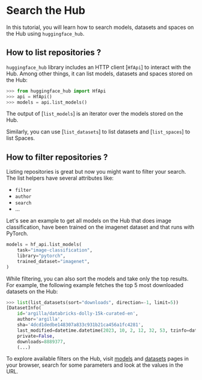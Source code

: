 <!--⚠️ Note that this file is in Markdown but contains specific syntax for our doc-builder (similar to MDX) that may not be
rendered properly in your Markdown viewer.
-->

# Search the Hub

In this tutorial, you will learn how to search models, datasets and spaces on the Hub using `huggingface_hub`.

## How to list repositories ?

`huggingface_hub` library includes an HTTP client [`HfApi`] to interact with the Hub.
Among other things, it can list models, datasets and spaces stored on the Hub:

```py
>>> from huggingface_hub import HfApi
>>> api = HfApi()
>>> models = api.list_models()
```

The output of [`list_models`] is an iterator over the models stored on the Hub.

Similarly, you can use [`list_datasets`] to list datasets and [`list_spaces`] to list Spaces.

## How to filter repositories ?

Listing repositories is great but now you might want to filter your search.
The list helpers have several attributes like:
- `filter`
- `author`
- `search`
- ...

Let's see an example to get all models on the Hub that does image classification, have been trained on the imagenet dataset and that runs with PyTorch.

```py
models = hf_api.list_models(
	task="image-classification",
	library="pytorch",
	trained_dataset="imagenet",
)
```

While filtering, you can also sort the models and take only the top results. For example,
the following example fetches the top 5 most downloaded datasets on the Hub:

```py
>>> list(list_datasets(sort="downloads", direction=-1, limit=5))
[DatasetInfo(
	id='argilla/databricks-dolly-15k-curated-en',
	author='argilla',
	sha='4dcd1dedbe148307a833c931b21ca456a1fc4281',
	last_modified=datetime.datetime(2023, 10, 2, 12, 32, 53, tzinfo=datetime.timezone.utc),
	private=False,
	downloads=8889377,
	(...)
```



To explore available filters on the Hub, visit [models](https://mirror-hf.co/models) and [datasets](https://mirror-hf.co/datasets) pages
in your browser, search for some parameters and look at the values in the URL.
